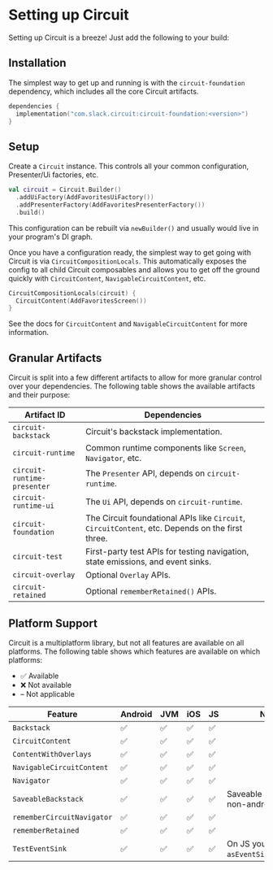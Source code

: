Setting up Circuit
==================

Setting up Circuit is a breeze! Just add the following to your build:

## Installation

The simplest way to get up and running is with the `circuit-foundation` dependency, which includes all the core Circuit artifacts.

```kotlin
dependencies {
  implementation("com.slack.circuit:circuit-foundation:<version>")
}
```

## Setup

Create a `Circuit` instance. This controls all your common configuration, Presenter/Ui factories, etc.

```kotlin
val circuit = Circuit.Builder()
  .addUiFactory(AddFavoritesUiFactory())
  .addPresenterFactory(AddFavoritesPresenterFactory())
  .build()
```

This configuration can be rebuilt via `newBuilder()` and usually would live in your program's DI graph.

Once you have a configuration ready, the simplest way to get going with Circuit is via `CircuitCompositionLocals`. This automatically exposes the config to all child Circuit composables and allows you to get off the ground quickly with `CircuitContent`, `NavigableCircuitContent`, etc.

```kotlin
CircuitCompositionLocals(circuit) {
  CircuitContent(AddFavoritesScreen())
}
```

See the docs for `CircuitContent` and `NavigableCircuitContent` for more information.

## Granular Artifacts

Circuit is split into a few different artifacts to allow for more granular control over your dependencies. The following table shows the available artifacts and their purpose:

| Artifact ID                 | Dependencies                                                                                     |
|-----------------------------|--------------------------------------------------------------------------------------------------|
| `circuit-backstack`         | Circuit's backstack implementation.                                                              |
| `circuit-runtime`           | Common runtime components like `Screen`, `Navigator`, etc.                                       |
| `circuit-runtime-presenter` | The `Presenter` API, depends on `circuit-runtime`.                                               |
| `circuit-runtime-ui`        | The `Ui` API, depends on `circuit-runtime`.                                                      |
| `circuit-foundation`        | The Circuit foundational APIs like `Circuit`, `CircuitContent`, etc. Depends on the first three. |
| `circuit-test`              | First-party test APIs for testing navigation, state emissions, and event sinks.                  |
| `circuit-overlay`           | Optional `Overlay` APIs.                                                                         |
| `circuit-retained`          | Optional `rememberRetained()` APIs.                                                              |

## Platform Support

Circuit is a multiplatform library, but not all features are available on all platforms. The following table shows which features are available on which platforms:

- ✅ Available
- ❌ Not available
- – Not applicable

| Feature                    | Android | JVM | iOS | JS | Notes                                       |
|----------------------------|---------|-----|-----|----|---------------------------------------------|
| `Backstack`                | ✅       | ✅   | ✅   | ✅  |                                             |
| `CircuitContent`           | ✅       | ✅   | ✅   | ✅  |                                             |
| `ContentWithOverlays`      | ✅       | ✅   | ✅   | ✅  |                                             |
| `NavigableCircuitContent`  | ✅       | ✅   | ✅   | ✅  |                                             |
| `Navigator`                | ✅       | ✅   | ✅   | ✅  |                                             |
| `SaveableBackstack`        | ✅       | ✅   | ✅   | ✅  | Saveable is a no-op on non-android.         |
| `rememberCircuitNavigator` | ✅       | ✅   | ✅   | ✅  |                                             |
| `rememberRetained`         | ✅       | ✅   | ✅   | ✅  |                                             |
| `TestEventSink`            | ✅       | ✅   | ✅   | ✅  | On JS you must use `asEventSinkFunction()`. |
